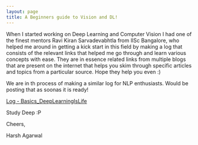 ```yaml
---
layout: page
title: A Beginners guide to Vision and DL! 
---
```


When I started working on Deep Learning and Computer Vision I had one of the finest mentors Ravi Kiran Sarvadevabhtla from IISc Bangalore, who helped me around in getting a kick start in this field by making a log that consists of the relevant links that helped me go through and learn various concepts with ease. They are in essence related links from multiple blogs that are present on the internet that helps you skim through specific articles and topics from a particular source. Hope they help you even :) 

We are in th process of making a similar log for NLP enthusiasts. Would be posting that as soonas it is ready! 

[Log - Basics_DeepLearningIsLife](https://docs.google.com/document/d/1-i4bdWyyaepoyIBC8xpazbvGAJd502zXPAY2ULKLL1k/edit?usp=sharing)

Study Deep :P 

Cheers,

Harsh Agarwal 
